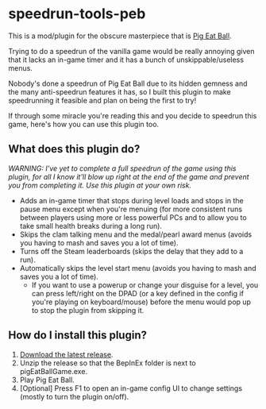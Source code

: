 # speedrun-tools-peb

This is a mod/plugin for the obscure masterpiece that is [Pig Eat Ball](https://store.steampowered.com/app/339090/Pig_Eat_Ball/).

Trying to do a speedrun of the vanilla game would be really annoying given that it lacks an in-game timer and
it has a bunch of unskippable/useless menus.

Nobody's done a speedrun of Pig Eat Ball due to its hidden gemness and the many anti-speedrun features it has, so I built this plugin
to make speedrunning it feasible and plan on being the first to try!

If through some miracle you're reading this and you decide to speedrun this game, here's how you can use this plugin too.


## What does this plugin do?

*WARNING: I've yet to complete a full speedrun of the game using this plugin, for all I know it'll blow up right at the end of the game and prevent you from completing it. Use this plugin at your own risk.*

- Adds an in-game timer that stops during level loads and stops in the pause menu except when you're menuing (for more consistent runs between players using more or less powerful PCs and to allow you to take small health breaks during a long run).
- Skips the clam talking menu and the medal/pearl award menus (avoids you having to mash and saves you a lot of time).
- Turns off the Steam leaderboards (skips the delay that they add to a run).
- Automatically skips the level start menu (avoids you having to mash and saves you a lot of time).
	- If you want to use a powerup or change your disguise for a level, you can press left/right on the DPAD (or a key defined in the config if you're playing on keyboard/mouse) before the menu would pop up to stop the plugin from skipping it.

## How do I install this plugin?
1. [Download the latest release](https://github.com/strategineer/speedrun-tools-peb/releases).
2. Unzip the release so that the BepInEx folder is next to pigEatBallGame.exe.
3. Play Pig Eat Ball.
4. [Optional] Press F1 to open an in-game config UI to change settings (mostly to turn the plugin on/off).